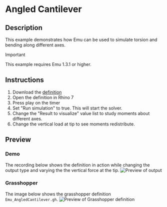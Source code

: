 # Angled Cantilever
## Description
This example demonstrates how Emu can be used to simulate torsion and bending along different axes.

> [!IMPORTANT]  
> This example requires Emu 1.3.1 or higher.

## Instructions
1. Download the [definition](Emu_AngledCantilever.gh)
2. Open the definition in Rhino 7
3. Press play on the timer
4. Set "Run simulation" to true. This will start the solver.
5. Change the "Result to visualize" value list to study moments about different axes.
6. Change the vertical load at tip to see moments redistribute.

## Preview
### Demo
The recording below shows the definition in action while changing the output type and varying the the vertical force at the tip.
![Preview of output](Emu_AngledCantilever_Demo.gif)

### Grasshopper
The image below shows the grasshopper definition `Emu_AngledCantilever.gh`.
![Preview of Grasshopper definition](Emu_AngledCantilever_GrasshopperDefinition.png)
